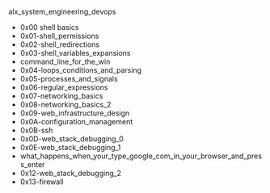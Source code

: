 alx_system_engineering_devops

* 0x00 shell basics
* 0x01-shell_permissions 
* 0x02-shell_redirections  
* 0x03-shell_variables_expansions 
* command_line_for_the_win
* 0x04-loops_conditions_and_parsing
* 0x05-processes_and_signals
* 0x06-regular_expressions
* 0x07-networking_basics
* 0x08-networking_basics_2
* 0x09-web_infrastructure_design
* 0x0A-configuration_management
* 0x0B-ssh
* 0x0D-web_stack_debugging_0
* 0x0E-web_stack_debugging_1
* what_happens_when_your_type_google_com_in_your_browser_and_press_enter
* 0x12-web_stack_debugging_2
* 0x13-firewall
